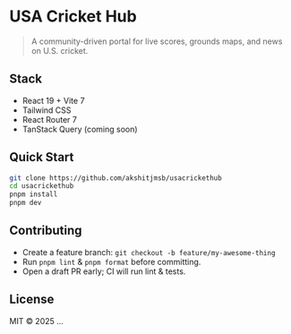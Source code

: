 # USA Cricket Hub

> A community-driven portal for live scores, grounds maps, and news on U.S. cricket.

## Stack
- React 19 + Vite 7
- Tailwind CSS
- React Router 7
- TanStack Query (coming soon)

## Quick Start
```bash
git clone https://github.com/akshitjmsb/usacrickethub
cd usacrickethub
pnpm install
pnpm dev
```

## Contributing
- Create a feature branch: `git checkout -b feature/my-awesome-thing`
- Run `pnpm lint` & `pnpm format` before committing.
- Open a draft PR early; CI will run lint & tests.

## License
MIT © 2025 …
